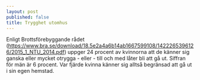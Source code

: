 ```yaml
---
layout: post
published: false
title: Trygghet utomhus
---
```


Enligt Brottsförebyggande rådet (https://www.bra.se/download/18.5e2a4a6b14ab1667599108/1422265396126/2015_1_NTU_2014.pdf) uppger 24 procent av kvinnorna att de känner sig ganska eller mycket otrygga - eller - till och med låter bli att gå ut. Siffran för män är 6 procent. Var fjärde kvinna känner sig alltså begränsad att gå ut i sin egen hemstad.
